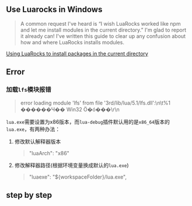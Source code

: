 ## Use Luarocks in Windows
> A common request I've heard is “I wish LuaRocks worked like npm and let me install modules in the current directory.” I'm glad to report it already can! I've written this guide to clear up any confusion about how and where LuaRocks installs modules.

[Using LuaRocks to install packages in the current directory](https://leafo.net/guides/customizing-the-luarocks-tree.html)

## Error
### 加载`lfs`模块报错
> error loading module 'lfs' from file '3rd/lib/lua/5.1/lfs.dll':\n\t%1 ������Ч�� Win32 Ӧ�ó���\r\n

`lua.exe`需要设置为x86版本，而`lua-debug`插件默认用的是`x86_64`版本的`lua.exe`，有两种办法：
1. 修改默认解释器版本
   > "luaArch": "x86"
2. 修改解释器路径(根据环境变量换成默认的`lua.exe`)
   > "luaexe": "${workspaceFolder}/lua.exe",

## step by step
